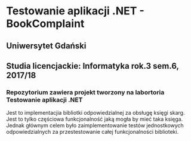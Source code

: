 # Testowanie aplikacji .NET - BookComplaint 
## Uniwersytet Gdański
## Studia licencjackie: Informatyka rok.3 sem.6, 2017/18
### Repozytorium zawiera projekt tworzony na labortoria Testowanie aplikacji .NET
Jest to implementacjia bibliotki odpowiedzialnej za obsługę księgi skarg. Jest to tylko częściowa funkcjonalność jaką mogła by mieć taka księga.
Jednak głównym celem było zaimplementowanie testów jednostkowych odpowiedzialnych za przestestowanie całej funkcjonalności biblioteki.
